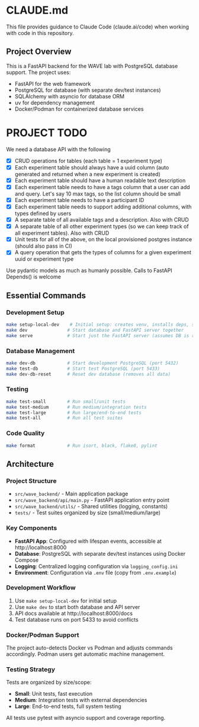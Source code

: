 # CLAUDE.md

This file provides guidance to Claude Code (claude.ai/code) when working with code in this repository.

## Project Overview

This is a FastAPI backend for the WAVE lab with PostgreSQL database support. The project uses:
- FastAPI for the web framework
- PostgreSQL for database (with separate dev/test instances)
- SQLAlchemy with asyncio for database ORM
- uv for dependency management
- Docker/Podman for containerized database services

# PROJECT TODO

We need a database API with the following
- [x] CRUD operations for tables (each table = 1 experiment type)
- [x] Each experiment table should always have a uuid column (auto generated and returned when a new experiment is created)
- [x] Each experiment table should have a human readable text description
- [x] Each experiment table needs to have a tags column that a user can add and query. Let's say 10 max tags, so the list column should be small
- [x] Each experiment table needs to have a participant ID
- [x] Each experiment table needs to support adding additional columns, with types defined by users
- [x] A separate table of all available tags and a description. Also with CRUD
- [x] A separate table of all other experiment types (so we can keep track of all experiment tables). Also with CRUD
- [x] Unit tests for all of the above, on the local provisioned postgres instance (should also pass in CI)
- [x] A query operation that gets the types of columns for a given experiment uuid or experiment type

Use pydantic models as much as humanly possible. Calls to FastAPI Depends() is welcome

## Essential Commands

### Development Setup
```bash
make setup-local-dev    # Initial setup: creates venv, installs deps, sets up pre-commit
make dev               # Start database and FastAPI server together
make serve             # Start just the FastAPI server (assumes DB is running)
```

### Database Management
```bash
make dev-db            # Start development PostgreSQL (port 5432)
make test-db           # Start test PostgreSQL (port 5433)
make dev-db-reset      # Reset dev database (removes all data)
```

### Testing
```bash
make test-small        # Run small/unit tests
make test-medium       # Run medium/integration tests  
make test-large        # Run large/end-to-end tests
make test-all          # Run all test suites
```

### Code Quality
```bash
make format            # Run isort, black, flake8, pylint
```

## Architecture

### Project Structure
- `src/wave_backend/` - Main application package
- `src/wave_backend/api/main.py` - FastAPI application entry point
- `src/wave_backend/utils/` - Shared utilities (logging, constants)
- `tests/` - Test suites organized by size (small/medium/large)

### Key Components
- **FastAPI App**: Configured with lifespan events, accessible at http://localhost:8000
- **Database**: PostgreSQL with separate dev/test instances using Docker Compose
- **Logging**: Centralized logging configuration via `logging_config.ini`
- **Environment**: Configuration via `.env` file (copy from `.env.example`)

### Development Workflow
1. Use `make setup-local-dev` for initial setup
2. Use `make dev` to start both database and API server
3. API docs available at http://localhost:8000/docs
4. Test database runs on port 5433 to avoid conflicts

### Docker/Podman Support
The project auto-detects Docker vs Podman and adjusts commands accordingly. Podman users get automatic machine management.

### Testing Strategy
Tests are organized by size/scope:
- **Small**: Unit tests, fast execution
- **Medium**: Integration tests with external dependencies
- **Large**: End-to-end tests, full system testing

All tests use pytest with asyncio support and coverage reporting.
